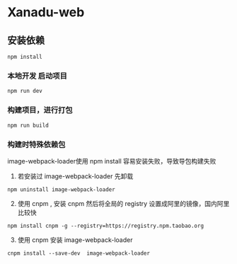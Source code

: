 # Xanadu-web

## 安装依赖
```
npm install
```

### 本地开发 启动项目
```
npm run dev
```

### 构建项目，进行打包
```
npm run build
```


### 构建时特殊依赖包
image-webpack-loader使用 npm install 容易安装失败，导致导包构建失败
1. 若安装过 image-webpack-loader 先卸载
```
npm uninstall image-webpack-loader
```
2. 使用 cnpm , 安装 cnpm 然后将全局的 registry 设置成阿里的镜像，国内阿里比较快
```
npm install cnpm -g --registry=https://registry.npm.taobao.org
```
3. 使用 cnpm 安装  image-webpack-loader
```
cnpm install --save-dev  image-webpack-loader 
```
